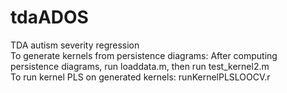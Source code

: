 # tdaADOS
TDA autism severity regression\
To generate kernels from persistence diagrams: After computing persistence diagrams, run loaddata.m, then run test_kernel2.m\
To run kernel PLS on generated kernels: runKernelPLSLOOCV.r

